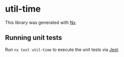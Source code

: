 # util-time

This library was generated with [Nx](https://nx.dev).

## Running unit tests

Run `nx test util-time` to execute the unit tests via [Jest](https://jestjs.io).
